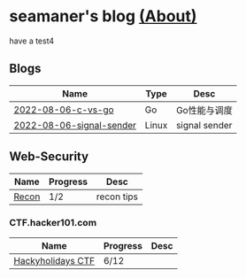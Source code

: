 # seamaner's blog [(About)][1]

have a test4

## Blogs

|	Name                                   | Type         | Desc       |  
| ---------------------------------------- | ------------ | ---------- |  
| [2022-08-06-c-vs-go][11]                 | Go           | Go性能与调度|  
| [2022-08-06-signal-sender][12]           | Linux        | signal sender|  

## Web-Security

|	Name                                   | Progress     | Desc       |  
| ---------------------------------------- | ------------ | ---------- |  
| [Recon][14]                              | 1/2          | recon tips |  

### CTF.hacker101.com

|	Name                                   | Progress     | Desc       |  
| ---------------------------------------- | ------------ | ---------- |  
| [Hackyholidays CTF][13]                  | 6/12         |            |  

<!--
;| [2014-09-25-5-balls][2]                           | 算法         |            |
;| [2015-07-21-reverse-single-list][3]               | 算法         | 单链表反转  |
;| [2015-07-21-vm-flow][4]                           | kernel       | kernel     |
;| [2015-07-21-without-kernel][5]                    | kernel       | kernel     |
;| [2015-08-09-lxc][6]                               | container    | container  |
;| [2015-09-11-sched-setaffinity][7]                 | kernel       | CPU affinity|
;| [2015-09-24-gas][8]                               | gas          | gas         |
;| [2015-7-19-given-sum][9]                          | 算法         | given sum   |
;| [2015-7-29-initramfs][10]                         | kernel       | initramfs   |
-->
[1]: ./about.html
[2]: ./2014_09_25_5_balls
[3]: ./2015-07-21-reverse-single-list
[4]: ./2015-07-21-vm-flow
[5]: ./2015-07-21-without-kernel
[6]: ./2015-08-09-lxc
[7]: ./2015-09-11-sched-setaffinity
[8]: ./2015-09-24-gas
[9]: ./2015-7-19-given-sum
[10]: ./2015-7-29-initramfs
[11]: ./go/c-vs-go
[12]: ./linux/signal-sender
[13]: ./web-security/ctf.hacker101.com/Hackyholidays-CTF 
[14]: ./web-security/recon

